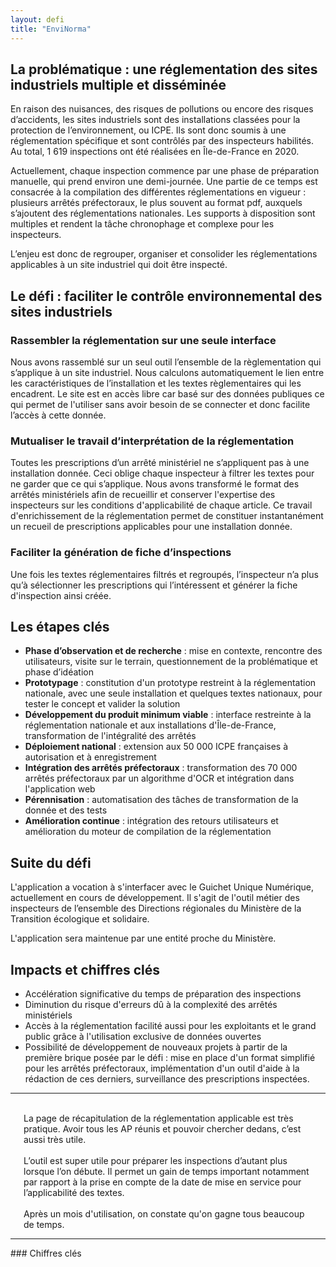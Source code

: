 ```yaml
---
layout: defi
title: "EnviNorma"
---
```


## La problématique : une réglementation des sites industriels multiple et disséminée

En raison des nuisances, des risques de pollutions ou encore des risques d’accidents, les sites industriels sont des installations classées pour la protection de l’environnement, ou ICPE. Ils sont donc soumis à une réglementation spécifique et sont contrôlés par des inspecteurs habilités. Au total, 1 619 inspections ont été réalisées en Île-de-France en 2020.

Actuellement, chaque inspection commence par une phase de préparation manuelle, qui prend environ une demi-journée. Une partie de ce temps est consacrée à la compilation des différentes réglementations en vigueur : plusieurs arrêtés préfectoraux, le plus souvent au format pdf, auxquels s’ajoutent des réglementations nationales. Les supports à disposition sont multiples et rendent la tâche chronophage et complexe pour les inspecteurs.

L’enjeu est donc de regrouper, organiser et consolider les réglementations applicables à un site industriel qui doit être inspecté.

## Le défi : faciliter le contrôle environnemental des sites industriels

### Rassembler la réglementation sur une seule interface

Nous avons rassemblé sur un seul outil l’ensemble de la règlementation qui s’applique à un site industriel. Nous calculons automatiquement le lien entre les caractéristiques de l’installation et les textes règlementaires qui les encadrent. Le site est en accès libre car basé sur des données publiques ce qui permet de l'utiliser sans avoir besoin de se connecter et donc facilite l’accès à cette donnée.

### Mutualiser le travail d’interprétation de la réglementation

Toutes les prescriptions d’un arrêté ministériel ne s’appliquent pas à une installation donnée. Ceci oblige chaque inspecteur à filtrer les textes pour ne garder que ce qui s’applique.
Nous avons transformé le format des arrêtés ministériels afin de recueillir et conserver l'expertise des inspecteurs sur les conditions d'applicabilité de chaque article. Ce travail d'enrichissement de la réglementation permet de constituer instantanément un recueil de prescriptions applicables pour une installation donnée.

### Faciliter la génération de fiche d’inspections

Une fois les textes réglementaires filtrés et regroupés, l’inspecteur n’a plus qu’à sélectionner les prescriptions qui l’intéressent et générer la fiche d'inspection ainsi créée.

## Les étapes clés

- **Phase d’observation et de recherche** : mise en contexte, rencontre des utilisateurs, visite sur le terrain, questionnement de la problématique et phase d’idéation
- **Prototypage** : constitution d'un prototype restreint à la réglementation nationale, avec une seule installation et quelques textes nationaux, pour tester le concept et valider la solution
- **Développement du produit minimum viable** : interface restreinte à la réglementation nationale et aux installations d'Île-de-France, transformation de l'intégralité des arrêtés
- **Déploiement national** : extension aux 50 000 ICPE françaises à autorisation et à enregistrement
- **Intégration des arrêtés préfectoraux** : transformation des 70 000 arrêtés préfectoraux par un algorithme d'OCR et intégration dans l'application web
- **Pérennisation** : automatisation des tâches de transformation de la donnée et des tests
- **Amélioration continue** : intégration des retours utilisateurs et amélioration du moteur de compilation de la réglementation

## Suite du défi

L'application a vocation à s'interfacer avec le Guichet Unique Numérique, actuellement en cours de développement. Il s'agit de l'outil métier des inspecteurs de l’ensemble des Directions régionales du Ministère de la Transition écologique et solidaire.

L'application sera maintenue par une entité proche du Ministère.

## Impacts et chiffres clés

- Accélération significative du temps de préparation des inspections
- Diminution du risque d'erreurs dû à la complexité des arrêtés ministériels
- Accès à la réglementation facilité aussi pour les exploitants et le grand public grâce à l'utilisation exclusive de données ouvertes
- Possibilité de développement de nouveaux projets à partir de la première brique posée par le défi : mise en place d'un format simplifié pour les arrêtés préfectoraux, implémentation d'un outil d'aide à la rédaction de ces derniers, surveillance des prescriptions inspectées.

<hr>

<div class="row" >
    <div class="small-4 columns">
        <i class='fa fa-quote-left' style='opacity: 0.4'> </i><br/> La page de récapitulation de la réglementation applicable est très pratique. Avoir tous les AP réunis et pouvoir chercher dedans, c’est aussi très utile.<br/> <i class='fa fa-quote-right right' style='opacity: 0.4'> </i> 
    </div>
    <div class="small-4 columns">
        <i class='fa fa-quote-left' style='opacity: 0.4'> </i> <br/>L’outil est super utile pour préparer les inspections d’autant plus lorsque l’on débute. Il permet un gain de temps important notamment par rapport à la prise en compte de la date de mise en service pour l’applicabilité des textes.<br/> <i class='fa fa-quote-right right' style='opacity: 0.4'> </i> 
    </div>
    <div class="small-4 columns">
        <i class='fa fa-quote-left' style='opacity: 0.4'> </i> <br/>Après un mois d'utilisation, on constate qu'on gagne tous beaucoup de temps.<br/> <i class='fa fa-quote-right right' style='opacity: 0.4'> </i> 
    </div>
</div>
<hr>
### Chiffres clés
